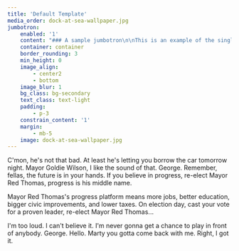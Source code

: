 ```yaml
---
title: 'Default Template'
media_order: dock-at-sea-wallpaper.jpg
jumbotron:
    enabled: '1'
    content: "### A sample jumbotron\n\nThis is an example of the single-col template. It includes this optional Jumbotron.\n\n[Big Button](../single-col?classes=btn,btn-primary,btn-big)\n"
    container: container
    border_rounding: 3
    min_height: 0
    image_align:
        - center2
        - bottom
    image_blur: 1
    bg_class: bg-secondary
    text_class: text-light
    padding:
        - p-3
    constrain_content: '1'
    margin:
        - mb-5
    image: dock-at-sea-wallpaper.jpg
---
```


C'mon, he's not that bad. At least he's letting you borrow the car tomorrow night. Mayor Goldie Wilson, I like the sound of that. George. Remember, fellas, the future is in your hands. If you believe in progress, re-elect Mayor Red Thomas, progress is his middle name. 

Mayor Red Thomas's progress platform means more jobs, better education, bigger civic improvements, and lower taxes. On election day, cast your vote for a proven leader, re-elect Mayor Red Thomas...

I'm too loud. I can't believe it. I'm never gonna get a chance to play in front of anybody. George. Hello. Marty you gotta come back with me. Right, I got it.